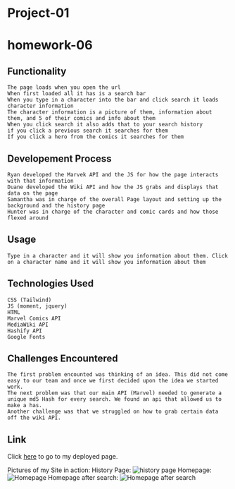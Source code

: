 # Project-01

# homework-06

## Functionality

    The page loads when you open the url
    When first loaded all it has is a search bar
    When you type in a character into the bar and click search it loads character information
    The character information is a picture of them, information about them, and 5 of their comics and info about them
    When you click search it also adds that to your search history
    if you click a previous search it searches for them
    If you click a hero from the comics it searches for them

## Developement Process

    Ryan developed the Marvek API and the JS for how the page interacts with that information
    Duane developed the Wiki API and how the JS grabs and displays that data on the page
    Samantha was in charge of the overall Page layout and setting up the background and the history page
    Hunter was in charge of the character and comic cards and how those flexed around

## Usage

    Type in a character and it will show you information about them. Click on a character name and it will show you information about them

## Technologies Used

    CSS (Tailwind)
    JS (moment, jquery)
    HTML
    Marvel Comics API
    MediaWiki API
    Hashify API
    Google Fonts

## Challenges Encountered

    The first problem encounted was thinking of an idea. This did not come easy to our team and once we first decided upon the idea we started work.
    The next problem was that our main API (Marvel) needed to generate a unique md5 Hash for every search. We found an api that allowed us to make a has.
    Another challenge was that we struggled on how to grab certain data off the wiki API.

## Link

Click [here](https://ryancarey18.github.io/project-01/) to go to my deployed page.

Pictures of my Site in action:
History Page:
![history page](https://user-images.githubusercontent.com/86500418/139541284-35d9bda2-223c-4fff-99df-8ca3555e8c97.png)
Homepage:
![Homepage](https://user-images.githubusercontent.com/86500418/139541290-8a345b25-51de-4979-b108-4fe76b902e5d.png)
Homepage after search:
![Homepage after search](https://user-images.githubusercontent.com/86500418/139541286-3781e6a9-9904-4c4f-b547-12c9f74b8cbf.png)
